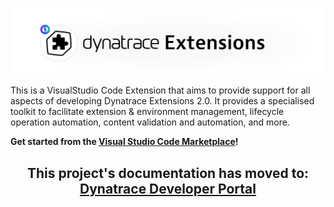 <p align="center">
  <img src="./src/assets/logos/dynatrace_extensions_header_logo.png" width=900>
</p>

This is a VisualStudio Code Extension that aims to provide support for all aspects of developing Dynatrace Extensions 2.0. It provides a specialised toolkit to facilitate extension & environment management, lifecycle operation automation, content validation and automation, and more.

**Get started from the [Visual Studio Code Marketplace](https://marketplace.visualstudio.com/items?itemName=DynatracePlatformExtensions.dynatrace-extensions)!**

<h2 align="center">
  This project's documentation has moved to:
  <br/>
  <a href="https://developer.dynatrace.com/">
    Dynatrace Developer Portal
  </a>
</h2>
